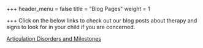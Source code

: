 +++
header_menu = false
title = "Blog Pages"
weight = 1

+++
Click on the below links to check out our blog posts about therapy and signs to look for in your child if you are concerned.

[Articulation Disorders and Milestones ](/artic)